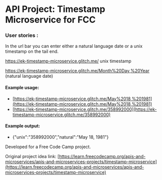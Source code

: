 
# API Project: Timestamp Microservice for FCC

### User stories :

In the url bar you can enter either a natural language date or a unix timestamp on the tail end.

https://ek-timestamp-microservice.glitch.me/ unix timestamp

https://ek-timestamp-microservice.glitch.me/Month%20Day,%20Year (natural language date)

#### Example usage:
* [https://ek-timestamp-microservice.glitch.me/May%2018,%201981](https://ek-timestamp-microservice.glitch.me/May%2018,%201981)
* [https://ek-timestamp-microservice.glitch.me/358992000](https://ek-timestamp-microservice.glitch.me/358992000)

#### Example output:
* {"unix":"358992000","natural":"May 18, 1981"}

Developed for a Free Code Camp project.

Original project idea link:
[https://learn.freecodecamp.org/apis-and-microservices/apis-and-microservices-projects/timestamp-microservice](https://learn.freecodecamp.org/apis-and-microservices/apis-and-microservices-projects/timestamp-microservice)

